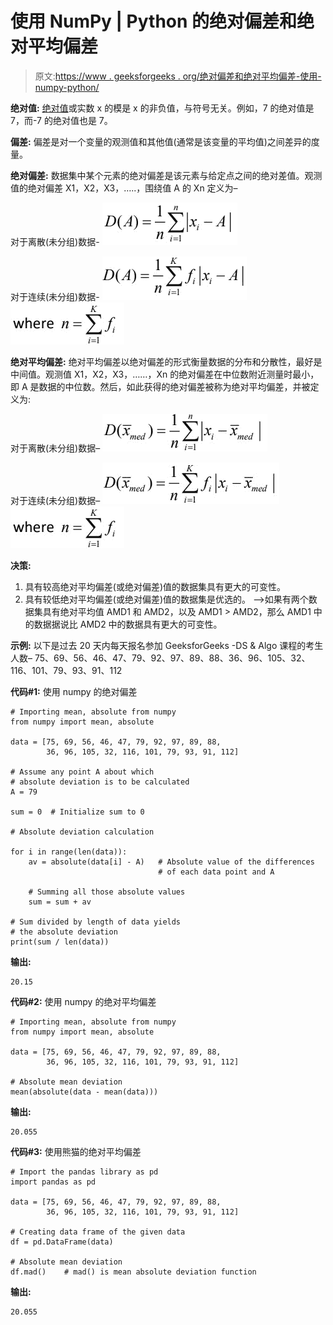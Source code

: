 # 使用 NumPy | Python 的绝对偏差和绝对平均偏差

> 原文:[https://www . geeksforgeeks . org/绝对偏差和绝对平均偏差-使用-numpy-python/](https://www.geeksforgeeks.org/absolute-deviation-and-absolute-mean-deviation-using-numpy-python/)

**绝对值:**
[绝对值](https://en.wikipedia.org/wiki/Absolute_value)或实数 x 的模是 x 的非负值，与符号无关。例如，7 的绝对值是 7，而-7 的绝对值也是 7。

**偏差:**
偏差是对一个变量的观测值和其他值(通常是该变量的平均值)之间差异的度量。

**绝对偏差:**
数据集中某个元素的绝对偏差是该元素与给定点之间的绝对差值。观测值的绝对偏差 X1，X2，X3，…..，围绕值 A 的 Xn 定义为–

对于离散(未分组)数据-
![](img/e8358682b223481017f92f0480b8acab.png)

对于连续(未分组)数据-
![](img/3d33ccae53d18e05122b3af17b45d110.png)
![](img/97fa892305b2e52181bf7d621fbe9f79.png)

**绝对平均偏差:**
绝对平均偏差以绝对偏差的形式衡量数据的分布和分散性，最好是中间值。观测值 X1，X2，X3，……，Xn 的绝对偏差在中位数附近测量时最小，即 A 是数据的中位数。然后，如此获得的绝对偏差被称为绝对平均偏差，并被定义为:

对于离散(未分组)数据–
![](img/70d1f561153ec093f04079eafd57be81.png)

对于连续(未分组)数据–
![](img/7b7ca3820f83d079ed1bbc8f29f3fe30.png)
![](img/97fa892305b2e52181bf7d621fbe9f79.png)

**决策:**

1.  具有较高绝对平均偏差(或绝对偏差)值的数据集具有更大的可变性。
2.  具有较低绝对平均偏差(或绝对偏差)值的数据集是优选的。
    –>如果有两个数据集具有绝对平均值 AMD1 和 AMD2，以及 AMD1 > AMD2，那么 AMD1 中的数据据说比 AMD2 中的数据具有更大的可变性。

**示例:**
以下是过去 20 天内每天报名参加 GeeksforGeeks -DS & Algo 课程的考生人数–
75、69、56、46、47、79、92、97、89、88、36、96、105、32、116、101、79、93、91、112

**代码#1:** 使用 numpy 的绝对偏差

```
# Importing mean, absolute from numpy
from numpy import mean, absolute

data = [75, 69, 56, 46, 47, 79, 92, 97, 89, 88,
        36, 96, 105, 32, 116, 101, 79, 93, 91, 112]

# Assume any point A about which 
# absolute deviation is to be calculated
A = 79

sum = 0  # Initialize sum to 0

# Absolute deviation calculation

for i in range(len(data)):
    av = absolute(data[i] - A)   # Absolute value of the differences 
                                 # of each data point and A

    # Summing all those absolute values
    sum = sum + av               

# Sum divided by length of data yields
# the absolute deviation
print(sum / len(data))             
```

**输出:**

```
20.15
```

**代码#2:** 使用 numpy 的绝对平均偏差

```
# Importing mean, absolute from numpy
from numpy import mean, absolute

data = [75, 69, 56, 46, 47, 79, 92, 97, 89, 88, 
        36, 96, 105, 32, 116, 101, 79, 93, 91, 112]

# Absolute mean deviation
mean(absolute(data - mean(data)))
```

**输出:**

```
20.055
```

**代码#3:** 使用熊猫的绝对平均偏差

```
# Import the pandas library as pd
import pandas as pd

data = [75, 69, 56, 46, 47, 79, 92, 97, 89, 88,
        36, 96, 105, 32, 116, 101, 79, 93, 91, 112]

# Creating data frame of the given data
df = pd.DataFrame(data)

# Absolute mean deviation
df.mad()    # mad() is mean absolute deviation function
```

**输出:**

```
20.055
```